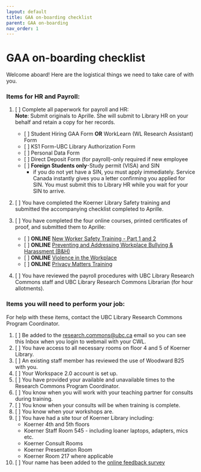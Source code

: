 ```yaml
---
layout: default
title: GAA on-boarding checklist
parent: GAA on-boarding
nav_order: 1
---
```


# GAA on-boarding checklist
Welcome aboard! Here are the logistical things we need to take care of with you.
### Items for HR and Payroll:
1. \[    \] Complete all paperwork for payroll and HR:  
**Note**: Submit originals to Aprille. She will submit to Library HR on your behalf and retain a copy for her records.  
 
   - \[    \] Student Hiring GAA Form **OR** WorkLearn (WL Research Assistant) Form
   - \[    \] KS1 Form-UBC Library Authorization Form
   - \[    \] Personal Data Form
   - \[    \] Direct Deposit Form (for payroll)-only required if new employee
   - \[    \] **Foreign Students only**-Study permit (VISA) and SIN 
     - if you do not yet have a SIN, you must apply immediately. Service Canada instantly gives you a letter confirming you applied for SIN. You must submit this to Library HR while you wait for your SIN to arrive.
1. \[    \] You have completed the Koerner Library Safety training and submitted the accompanying checklist completed to Aprille.
1. \[    \] You have completed the four online courses, printed certificates of proof, and submitted them to Aprille:
   - \[    \] **ONLINE** [New Worker Safety Training - Part 1 and 2](https://www.hse2.ubc.ca/moodle/course/index.php?categoryid=7)
   - \[    \] **ONLINE** [Preventing and Addressing Workplace Bullying & Harassment (B&H)](https://www.hse2.ubc.ca/moodle/course/index.php?categoryid=6)
   - \[    \] **ONLINE** [Violence in the Workplace](https://www.hse2.ubc.ca/moodle/course/index.php?categoryid=13)
   - \[    \] **ONLINE** [Privacy Matters Training](https://privacymatters.ubc.ca/fundamentals-training)
 
1. \[    \] You have reviewed the payroll procedures with UBC Library Research Commons staff and UBC Library Research Commons Librarian (for hour allotments).

### Items you will need to perform your job:

For help with these items, contact the UBC Library Research Commons Program Coordinator.

1. \[    \] Be added to the [research.commons@ubc.ca](research.commons@ubc.ca) email so you can see this Inbox when you login to webmail with your CWL.
1. \[    \] You have access to all necessary rooms on floor 4 and 5 of Koerner Library.
1. \[    \] An existing staff member has reviewed the use of Woodward B25 with you.
1. \[    \] Your Workspace 2.0 account is set up.
1. \[    \] You have provided your available and unavailable times to the Research Commons Program Coordinator.
1. \[    \] You know when you will work with your teaching partner for consults during training.
1. \[    \] You know when your consults will be when training is complete.
1. \[    \] You know when your workshops are.
1. \[    \] You have had a site tour of Koerner Library including:
   - Koerner 4th and 5th floors
   - Koerner Staff Room 545 - including loaner laptops, adapters, mics etc.
   - Koerner Consult Rooms
   - Koerner Presentation Room
   - Koerner Room 217 where applicable
1.  \[    \] Your name has been added to the [online feedback survey](http://bit.ly/UBCLibRCFeedback)

